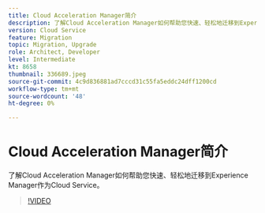 ```yaml
---
title: Cloud Acceleration Manager简介
description: 了解Cloud Acceleration Manager如何帮助您快速、轻松地迁移到Experience Manager作为Cloud Service。
version: Cloud Service
feature: Migration
topic: Migration, Upgrade
role: Architect, Developer
level: Intermediate
kt: 8658
thumbnail: 336689.jpeg
source-git-commit: 4c9d836881ad7cccd31c55fa5eddc24dff1200cd
workflow-type: tm+mt
source-wordcount: '48'
ht-degree: 0%

---
```



# Cloud Acceleration Manager简介

了解Cloud Acceleration Manager如何帮助您快速、轻松地迁移到Experience Manager作为Cloud Service。

>[!VIDEO](https://video.tv.adobe.com/v/336689/?quality=12&learn=on)
